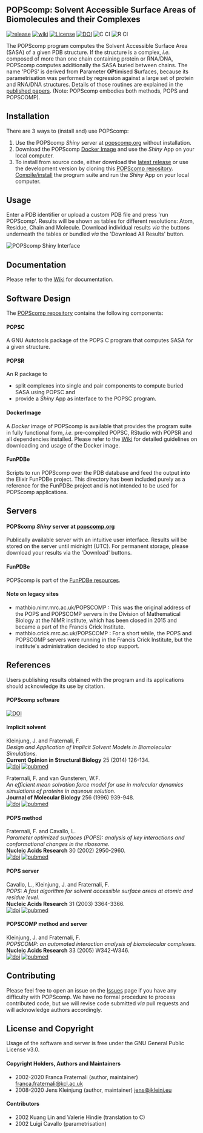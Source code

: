 ## POPScomp: Solvent Accessible Surface Areas of Biomolecules and their Complexes
[![release](https://img.shields.io/badge/release-v3.1.3-green?logo=github)](https://github.com/Fraternalilab/POPScomp/releases)
[![wiki](https://img.shields.io/badge/wiki-orange)](https://github.com/Fraternalilab/POPScomp/wiki)
[![License](https://img.shields.io/badge/license-GPL-blue.svg)](http://www.gnu.org/licenses/gpl-3.0.en.html)
[![DOI](https://zenodo.org/badge/182454886.svg)](https://zenodo.org/badge/latestdoi/182454886)
![C CI](https://github.com/Fraternalilab/POPScomp/workflows/C%20CI/badge.svg) 
![R CI](https://github.com/Fraternalilab/POPScomp/workflows/R%20CI/badge.svg)

The POPScomp program computes the Solvent Accessible Surface Area (SASA)
of a given PDB structure. If the structure is a complex, *i.e.* composed of more than one chain
containing protein or RNA/DNA, POPScomp computes additionally the SASA buried between chains.
The name 'POPS' is derived from **P**arameter **OP**timised **S**urfaces, because its parametrisation
was performed by regression against a large set of protein and RNA/DNA structures.
Details of those routines are explained in the
[published papers](https://github.com/Fraternalilab/POPScomp/#References).
(Note: POPScomp embodies both methods, POPS and POPSCOMP).

## Installation
There are 3 ways to (install and) use POPScomp:
1. Use the POPScomp *Shiny* server at [popscomp.org](http://popscomp.org:3838) without installation.
2. Download the POPScomp [Docker Image](https://github.com/Fraternalilab/POPScomp/wiki/Docker-Image) and use the *Shiny* App on your local computer.
3. To install from source code, either download the [latest release](https://github.com/Fraternalilab/POPScomp/releases/latest) or use the development version by cloning this [POPScomp repository](https://github.com/Fraternalilab/POPScomp).
[Compile/install](https://github.com/Fraternalilab/POPScomp/wiki/Installation) the program suite and run the *Shiny* App on your local computer.


## Usage
Enter a PDB identifier or upload a custom PDB file and press 'run POPScomp'.
Results will be shown as tables for different resolutions: Atom, Residue, Chain and Molecule.
Download individual results *via* the buttons underneath the tables or bundled *via* the
'Download All Results' button.

![POPScomp Shiny Interface](https://github.com/Fraternalilab/POPScomp/blob/master/POPSR/inst/popsr/png/POPScomp_Shiny.png)


## Documentation
Please refer to the [Wiki](https://github.com/Fraternalilab/POPScomp/wiki) for documentation.


## Software Design
The [POPScomp repository](https://github.com/Fraternalilab/POPScomp)
contains the following components:
#### POPSC
A GNU Autotools package of the POPS C program that computes SASA for a given structure.
  
#### POPSR
An R package to
- split complexes into single and pair components to compute buried SASA using POPSC and 
- provide a *Shiny* App as interface to the POPSC program.

#### DockerImage
A *Docker* image of POPScomp is available that provides the program suite in fully functional form,
*i.e.* pre-compiled POPSC, RStudio with POPSR and all dependencies installed.
Please refer to the [Wiki](https://github.com/Fraternalilab/POPScomp/wiki/Docker-Image)
for detailed guidelines on downloading and usage of the Docker image.

#### FunPDBe
Scripts to run POPScomp over the PDB database and feed the output into the Elixir FunPDBe project.
This directory has been included purely as a reference for the FunPDBe project and is not intended to
be used for POPScomp applications.


## Servers

#### POPScomp *Shiny* server at [popscomp.org](http://popscomp.org:3838)
Publically available server with an intuitive user interface.
Results will be stored on the server until midnight (UTC).
For permanent storage, please download your results via the 'Download' buttons.

#### FunPDBe
POPScomp is part of the [FunPDBe resources](https://www.ebi.ac.uk/pdbe/funpdbe/deposition).

#### Note on legacy sites
* mathbio.nimr.mrc.ac.uk/POPSCOMP : This was the original address of the POPS and POPSCOMP servers in the Division of Mathematical Biology at the NIMR institute, which has been closed in 2015 and became a part of the Francis Crick Institute.
* mathbio.crick.mrc.ac.uk/POPSCOMP : For a short while, the POPS and POPSCOMP servers were running in the Francis Crick Institute, but the institute's administration decided to stop support.


## References
Users publishing results obtained with the program and its applications
should acknowledge its use by citation.

#### POPScomp software
[![DOI](https://zenodo.org/badge/182454886.svg)](https://zenodo.org/badge/latestdoi/182454886)

#### Implicit solvent
Kleinjung, J. and Fraternali, F.<br>
*Design and Application of Implicit Solvent Models in Biomolecular Simulations.*<br>
**Current Opinion in Structural Biology** 25 (2014) 126-134.<br> 
[![doi](https://img.shields.io/badge/doi-10.1016/j.sbi.2014.04.003-blue.svg?style=flat)](https://dx.doi.org/10.1016/j.sbi.2014.04.003)
[![pubmed](https://img.shields.io/badge/pubmed-4045398-blue.svg?style=flat)](https://www.ncbi.nlm.nih.gov/pmc/articles/PMC4045398/)

Fraternali, F. and van Gunsteren, W.F.<br>
*An efficient mean solvation force model for use in molecular dynamics simulations of proteins in aqueous solution.*<br>
**Journal of Molecular Biology** 256 (1996) 939-948.<br>
[![doi](https://img.shields.io/badge/doi-10.1016%2Fj.jmb.2014.03.010-blue.svg?style=flat)](https://dx.doi.org/10.1016%2Fj.sbi.2014.04.003)
[![pubmed](https://img.shields.io/badge/pubmed-24681267-blue.svg?style=flat)](https://www.ncbi.nlm.nih.gov/pmc/articles/PMC4045398/)

#### POPS method
Fraternali, F. and Cavallo, L.<br>
*Parameter optimized surfaces (POPS): analysis of key interactions and conformational changes in the ribosome.*<br>
**Nucleic Acids Research** 30 (2002) 2950-2960.<br>
[![doi](https://img.shields.io/badge/doi-10.1016%2Fj.jmb.2014.03.010-blue.svg?style=flat)](https://dx.doi.org/10.1093%2Fnar%2Fgkf373)
[![pubmed](https://img.shields.io/badge/pubmed-24681267-blue.svg?style=flat)](https://www.ncbi.nlm.nih.gov/pmc/articles/PMC117037/)

#### POPS server
Cavallo, L., Kleinjung, J. and Fraternali, F.<br>
*POPS: A fast algorithm for solvent accessible surface areas at atomic and residue level.*<br>
**Nucleic Acids Research** 31 (2003) 3364-3366.<br>
[![doi](https://img.shields.io/badge/doi-10.1016%2Fj.jmb.2014.03.010-blue.svg?style=flat)](https://dx.doi.org/10.1093%2Fnar%2Fgkg601)
[![pubmed](https://img.shields.io/badge/pubmed-24681267-blue.svg?style=flat)](https://www.ncbi.nlm.nih.gov/pmc/articles/PMC169007/)

#### POPSCOMP method and server
Kleinjung, J. and Fraternali, F.<br>
*POPSCOMP: an automated interaction analysis of biomolecular complexes.*<br>
**Nucleic Acids Research** 33 (2005) W342-W346.<br>
[![doi](https://img.shields.io/badge/doi-10.1016%2Fj.jmb.2014.03.010-blue.svg?style=flat)](https://dx.doi.org/10.1093%2Fnar%2Fgki369)
[![pubmed](https://img.shields.io/badge/pubmed-24681267-blue.svg?style=flat)](https://www.ncbi.nlm.nih.gov/pmc/articles/PMC1160130/)


## Contributing
Please feel free to open an issue on the [Issues](https://github.com/Fraternalilab/POPScomp/issues) page if you have any difficulty with POPScomp.
We have no formal procedure to process contributed code, but we will revise code submitted *via* pull requests and will acknowledge authors accordingly.


## License and Copyright
Usage of the software and server is free under the GNU General Public License v3.0.

#### Copyright Holders, Authors and Maintainers 
- 2002-2020 Franca Fraternali (author, maintainer) franca.fraternali@kcl.ac.uk
- 2008-2020 Jens Kleinjung (author, maintainer) jens@jkleinj.eu

#### Contributors
- 2002 Kuang Lin and Valerie Hindie (translation to C)
- 2002 Luigi Cavallo (parametrisation)

